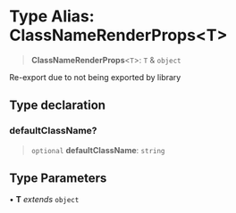 # Type Alias: ClassNameRenderProps\<T\>

> **ClassNameRenderProps**\<`T`\>: `T` & `object`

Re-export due to not being exported by library

## Type declaration

### defaultClassName?

> `optional` **defaultClassName**: `string`

## Type Parameters

• **T** *extends* `object`
